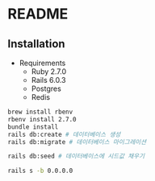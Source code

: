 # README

## Installation

* Requirements
  * Ruby 2.7.0
  * Rails 6.0.3
  * Postgres
  * Redis

```sh
brew install rbenv
rbenv install 2.7.0
bundle install
rails db:create # 데이터베이스 생성
rails db:migrate # 데이터베이스 마이그레이션

rails db:seed # 데이터베이스에 시드값 채우기

rails s -b 0.0.0.0
```
